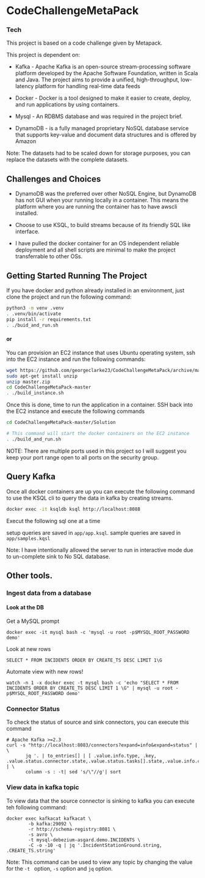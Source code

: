 # CodeChallengeMetaPack

### Tech
This project is based on a code challenge given by Metapack.

This project is dependent on:
- Kafka - Apache Kafka is an open-source stream-processing software platform developed by the Apache Software Foundation, written in Scala and Java. The project aims to provide a unified, high-throughput, low-latency platform for handling real-time data feeds

- Docker - Docker is a tool designed to make it easier to create, deploy, and run applications by using containers.
- Mysql - An RDBMS database and was required in the project brief.
- DynamoDB -  is a fully managed proprietary NoSQL database service that supports key-value and document data structures and is offered by Amazon

Note: The datasets had to be scaled down for storage purposes, you can replace the datasets with the complete datasets.

##  Challenges and Choices

- DynamoDB was the preferred over other NoSQL Engine, but DynamoDB has not GUI when your running locally in a container. This means the platform where you are running the container has to have awscli installed.

- Choose to use KSQL, to build streams because of its friendly SQL like interface. 

- I have pulled the docker container for an OS independent reliable deployment and all shell scripts are minimal to make the project transferrable to other OSs.


## Getting Started Running The Project
If you have docker and python  already installed in an environment, just clone the project and run the following command:

```bash
python3 -m venv .venv 
. .venv/bin/activate
pip install -r requirements.txt
. ./buid_and_run.sh
``` 
#### or
You can  provision an EC2 instance that uses Ubuntu operating system, ssh into the EC2 instance and run the following commands: 
```bash
wget https://github.com/georgeclarke23/CodeChallengeMetaPack/archive/master.zip
sudo apt-get install unzip 
unzip master.zip
cd CodeChallengeMetaPack-master
. ./build_instance.sh
```

Once this is done, time to run the application in a container. SSH back into the EC2 instance and execute the following commands 
```bash
cd CodeChallengeMetaPack-master/Solution

# This command will start the docker containers on the EC2 instance
. ./build_and_run.sh
```
NOTE: There are multiple ports used in this project so I will suggest you keep your port range open to all ports on the security group.

## Query Kafka

Once all docker containers are up you can execute the following command to use the KSQL cli to query the data in kafka by creating streams.

```bash
docker exec -it ksqldb ksql http://localhost:8088
```
Execut the following sql one at a time

setup queries are saved in `app/app.ksql`. 
sample queries are saved in `app/samples.kqsl`

Note: I have intentionally allowed the server to run in interactive mode due to un-complete sink to No SQL database.

## Other tools.

### Ingest data from a database
#### Look at the DB

Get a MySQL prompt
```shell script
docker exec -it mysql bash -c 'mysql -u root -p$MYSQL_ROOT_PASSWORD demo'
```
Look at new rows
```mysql-psql
SELECT * FROM INCIDENTS ORDER BY CREATE_TS DESC LIMIT 1\G
```

Automate view with new rows!
```shell script
watch -n 1 -x docker exec -t mysql bash -c 'echo "SELECT * FROM INCIDENTS ORDER BY CREATE_TS DESC LIMIT 1 \G" | mysql -u root -p$MYSQL_ROOT_PASSWORD demo'
```

### Connector Status

To check the status of source and sink connectors, you can execute this command

```shell script
# Apache Kafka >=2.3
curl -s "http://localhost:8083/connectors?expand=info&expand=status" | \
       jq '. | to_entries[] | [ .value.info.type, .key, .value.status.connector.state,.value.status.tasks[].state,.value.info.config."connector.class"]|join(":|:")' | \
       column -s : -t| sed 's/\"//g'| sort
```

### View data in kafka topic

To view data that the source connector is sinking to kafka you can execute teh following command: 

```shell script
docker exec kafkacat kafkacat \
        -b kafka:29092 \
        -r http://schema-registry:8081 \
        -s avro \
        -t mysql-debezium-asgard.demo.INCIDENTS \
        -C -o -10 -q | jq '.IncidentStationGround.string, .CREATE_TS.string'
```
Note: This command can be used to view any topic by changing the value for the `-t ` option, `-s` option and `jq` option.